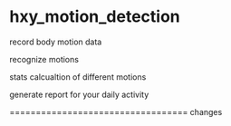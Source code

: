 # hxy_motion_detection

record body motion data

recognize motions

stats calcualtion of different motions

generate report for your daily activity

==================================
changes
